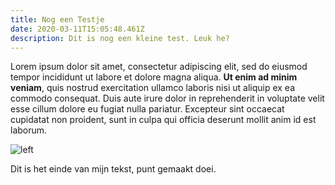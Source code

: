 ```yaml
---
title: Nog een Testje
date: 2020-03-11T15:05:48.461Z
description: Dit is nog een kleine test. Leuk he?
---
```

Lorem ipsum dolor sit amet, consectetur adipiscing elit, sed do eiusmod tempor incididunt ut labore et dolore magna aliqua. **Ut enim ad minim veniam**, quis nostrud exercitation ullamco laboris nisi ut aliquip ex ea commodo consequat. Duis aute irure dolor in reprehenderit in voluptate velit esse cillum dolore eu fugiat nulla pariatur. Excepteur sint occaecat cupidatat non proident, sunt in culpa qui officia deserunt mollit anim id est laborum.

![left](/uploads/louis-reed-pwckf7l4-no-unsplash.jpg "lol")

Dit is het einde van mijn tekst, punt gemaakt doei.